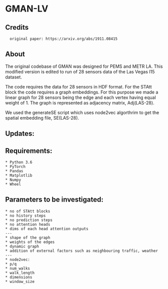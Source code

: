 # GMAN-LV

## Credits
      original paper: https://arxiv.org/abs/1911.08415 

## About
The original codebase of GMAN was designed for PEMS and METR LA. This modified version is edited to run of 28 sensors data of the Las Vegas I15 dataset. 

The code requires the data for 28 sensors in HDF format. For the STAtt block the code requires a graph embeddings. For this purpose we made a linear graph for 28 sensors being the edge and each vertex having equal weight of 1. The graph is represented as adjacency matrix, Adj(LAS-28). 

We used the generateSE script which uses node2vec algorthrim to get the spatial embedding file, SE(LAS-28).

##  Updates:


##  Requirements:
    * Python 3.6
    * PyTorch
    * Pandas
    * Matplotlib
    * Numpy
    * Wheel

## Parameters to be investigated:
    * no of STAtt blocks
    * no history steps
    * no prediction steps
    * no attention heads
    * dims of each head attention outputs
    ---
    * shape of the graph
    * weights of the edges
    * dynamic graph
    * addition of external factors such as neighbouring traffic, weather
    ---
    * node2vec:
    * p/q
    * num_walks 
    * walk_length 
    * dimensions 
    * window_size 

